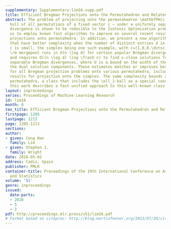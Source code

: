 ```yaml
---
supplementary: Supplementary:lim16-supp.pdf
title: Efficient Bregman Projections onto the Permutahedron and Related Polytopes
abstract: The problem of projecting onto the permutahedron \mathbfPH(c) – the convex
  hull of all permutations of a fixed vector c – under a uniformly separable Bregman
  divergence is shown to be reducible to the Isotonic Optimization problem. This allows
  us to employ known fast algorithms to improve on several recent results on Bregman
  projections onto permutahedra. In addition, we present a new algorithm \rm mergepool
  that have better complexity when the number of distinct entries d in the vector
  c is small, the simplex being one such example, with c=(1,0,0,\dotsc,0)^T and d=2.
  \rm mergepool runs in O(n \log d) for certain popular Bregman divergence measures
  and requires O((n \log d) \log \fracU ε) to find ε-close solutions for general uniformly
  separable Bregman divergences, where U is a bound on the width of the interval containing
  the dual solution components. These estimates matches or improves best known bounds
  for all Bregman projection problems onto various permutahedra, including recent
  results for projection onto the simplex. The same complexity bounds apply to signed
  permutahedra, a class that includes the \ell_1-ball as a special case. In summary,
  this work describes a fast unified approach to this well-known class of problems.
layout: inproceedings
series: Proceedings of Machine Learning Research
id: lim16
month: 0
tex_title: Efficient Bregman Projections onto the Permutahedron and Related Polytopes
firstpage: 1205
lastpage: 1213
page: 1205-1213
sections: 
author:
- given: Cong Han
  family: Lim
- given: Stephen J.
  family: Wright
date: 2016-05-02
address: Cadiz, Spain
publisher: PMLR
container-title: Proceedings of the 19th International Conference on Artificial Intelligence
  and Statistics
volume: '51'
genre: inproceedings
issued:
  date-parts:
  - 2016
  - 5
  - 2
pdf: http://proceedings.mlr.press/v51/lim16.pdf
# Format based on citeproc: http://blog.martinfenner.org/2013/07/30/citeproc-yaml-for-bibliographies/
---
```

